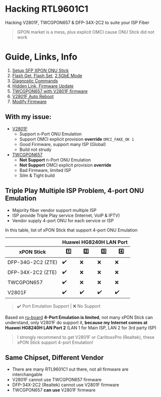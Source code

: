 # Hacking RTL9601C1
Hacking V2801F, TWCGPON657 & DFP-34X-2C2 to suite your ISP Fiber

> GPON market is a mess, plus explicit OMCI cause ONU Stick did not work

# Guide, Links, Info
1. [Setup SFP XPON ONU Stick](Docs/Setup_Stick.md)
2. [Flash Get, Flash Set](Docs/FLASH_GETSET_INFO.md), [2.5GbE Mode](Docs/FLASH_GETSET_INFO.md#lan_sds_mode-min-1-max-5)
3. [Diagnostic Commands](Docs/DIAG.md)
4. [Hidden Link, Firmware Update](Docs/Useful_Links.md)
5. [TWCGPON657 with V2801F firmware](Docs/TWCGPON657.md)
6. [V2801F Auto Reboot](Docs/V2801F.md)
7. [Modify Firmware](Docs/Modify_Firmware.md)

## With my issue:
* [V2801F](https://www.amazon.com/Universal-Stick-Address-Supported-Attention/dp/B08C818JSQ)
  * Support n-Port ONU Emulation
  * Support OMCI explicit provision **override** `OMCI_FAKE_OK 1`
  * Good Firmware, support many ISP (Global)
  * Build not strudy
* [TWCGPON657](https://item.taobao.com/item.htm?spm=a1z09.2.0.0.c0552e8d7UBYLF&id=597031866488)
  * **Not Support** n-Port ONU Emulation
  * **Not Support** OMCI explicit provision **override**
  * Bad Firmware, limited ISP
  * Silm & Tight build

## Triple Play Multiple ISP Problem, 4-port ONU Emulation
* Majority fiber vendor support multiple ISP
* ISP provide Triple Play service (Internet, VoIP & IPTV)
* Vendor supply 4-port ONU for each service or ISP

In this table, list of xPON Stick that support 4-port ONU Emulation
<table>
    <thead>
        <tr>
            <th></th>
            <th colspan="4">Huawei HG8240H LAN Port</th>
        </tr>
        <tr>
            <th>xPON Stick</th>
            <th>1️⃣</th>
            <th>2️⃣</th>
            <th>3️⃣</th>
            <th>4️⃣</th>
        </tr>
    </thead>
    <tbody>
        <tr>
            <td>DFP-34G-2C2 (ZTE)</td>
            <td>✔️</td>
            <td>❌</td>
            <td>❌</td>
            <td>❌</td>
        </tr>
        <tr>
            <td>DFP-34X-2C2 (ZTE)</td>
            <td>✔️</td>
            <td>❌</td>
            <td>❌</td>
            <td>❌</td>
        </tr>
        <tr>
            <td>TWCGPON657</td>
            <td>✔️</td>
            <td>❌</td>
            <td>❌</td>
            <td>❌</td>
        </tr>
        <tr>
            <td>V2801F</td>
            <td>✔️</td>
            <td>✔️</td>
            <td>✔️</td>
            <td>✔️</td>
        </tr>
    </tbody>
</table>

> ✔️ Port Emulation Support |
> ❌ No Support

Based on [ru-board](http://forum.ru-board.com/topic.cgi?forum=8&topic=80480&start=1360#2) **4-Port Emulation is limited**, not many xPON Stick can understand, only V2801F do support it, **because my Internet comes at Huawei HG8240H LAN Port 2** (LAN 1 for Main ISP, LAN 2 for 3rd party ISP)

> I strongly recommend to get V2801F or CarlitoxxPro (Realtek), these xPON Stick support 4-port Emulation!

## Same Chipset, Different Vendor
* There are many RTL9601C1 out there, not all firmware are interchangable
* V2801F cannot use TWCGPON657 firmware
* DFP-34X-2C2 (Realtek) cannot use V2801F firmware
* TWCGPON657 **can use** V2801F firmware
